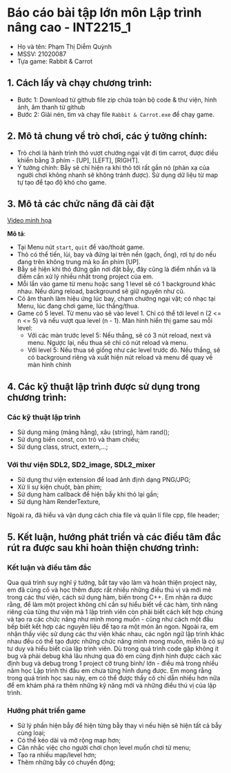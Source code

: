 # Báo cáo bài tập lớn môn Lập trình nâng cao - INT2215_1
- Họ và tên: Phạm Thị Diễm Quỳnh
- MSSV: 21020087
- Tựa game: Rabbit & Carrot

## 1. Cách lấy và chạy chương trình:
- Bước 1: Download từ github file zip chứa toàn bộ code & thư viện, hình ảnh, âm thanh từ github
- Bước 2: Giải nén, tìm và chạy file `Rabbit & Carrot.exe` để chạy game.

## 2. Mô tả chung về trò chơi, các ý tưởng chính:
- Trò chơi là hành trình thỏ vượt chướng ngại vật đi tìm carrot, được điều khiển bằng 3 phím - [UP], [LEFT], [RIGHT].
- Ý tưởng chính: Bẫy sẽ chỉ hiện ra khi thỏ tới rất gần nó (phản xạ của người chơi không nhanh sẽ không tránh được). Sử dụng dữ liệu từ map tự tạo để tạo độ khó cho game.

## 3. Mô tả các chức năng đã cài đặt

[Video minh họa](https://www.youtube.com/watch?v=uVNvpU1Bqng)

**Mô tả**:  
- Tại Menu nút `start`, `quit` để vào/thoát game.
- Thỏ có thể tiến, lùi, bay và đứng lại trên nền (gạch, ống), rơi tự do nếu đang trên không trung mà ko ấn phím [UP]. 
- Bẫy sẽ hiện khi thỏ đứng gần nơi đặt bẫy, đây cũng là điểm nhấn và là điểm cần xử lý nhiều nhất trong project của em. 
- Mỗi lần vào game từ menu hoặc sang 1 level sẽ có 1 background khác nhau. Nếu dùng reload, background sẽ giữ nguyên như cũ.
- Có âm thanh làm hiệu ứng lúc bay, chạm chướng ngại vật; có nhạc tại Menu, lúc đang chơi game, lúc thắng/thua.
- Game có 5 level. Từ menu vào sẽ vào level 1. Chỉ có thể tới level n (2 <= n <= 5) và nếu vượt qua level (n - 1). Màn hình hiển thị game sau mỗi level:
    + Với các màn trước level 5: Nếu thắng, sẽ có 3 nút reload, next và menu. Ngược lại, nếu thua sẽ chỉ có nút reload và menu.
    + Với level 5: Nếu thua sẽ giống như các level trước đó. Nếu thắng, sẽ có background riêng và xuất hiện nút reload và menu để quay về màn hình chính
        
## 4. Các kỹ thuật lập trình được sử dụng trong chương trình:
### Các kỹ thuật lập trình
- Sử dụng mảng (mảng hằng), xâu (string), hàm rand();
- Sử dụng biến const, con trỏ và tham chiếu;
- Sử dụng class, struct, extern,...;
### Với thư viện SDL2, SD2_image, SDL2_mixer
- Sử dụng thư viện extension để load ảnh định dạng PNG/JPG;
- Xử lí sự kiện chuột, bàn phím;
- Sử dụng hàm callback để hiện bẫy khi thỏ lại gần;
- Sử dụng hàm RenderTexture,

Ngoài ra, đã hiểu và vận dụng cách chia file và quản lí file cpp, file header;

## 5. Kết luận, hướng phát triển và các điều tâm đắc rút ra được sau khi hoàn thiện chương trình:
### Kết luận và điều tâm đắc
Qua quá trình suy nghĩ ý tưởng, bắt tay vào làm và hoàn thiện project này, em đã củng cố và học thêm được rất nhiều những điều thú vị và mới mẻ trong các thư viện, cách sử dụng hàm, biến trong C++. Em nhận ra được rằng, để làm một project không chỉ cần sự hiểu biết về các hàm, tính năng riêng của từng thư viện mà 1 lập trình viên còn phải biết cách kết hợp chúng và tạo ra các chức năng như mình mong muốn - cũng như cách một đầu bếp biết kết hợp các nguyên liệu để tạo ra một món ăn ngon. Ngoài ra, em nhận thấy việc sử dụng các thư viện khác nhau, các ngôn ngữ lập trình khác nhau đều có thể tạo được những chức năng mình mong muốn, miễn là có sự tư duy và hiểu biết của lập trình viên. Dù trong quá trình code gặp không ít bug và phải debug khá lâu nhưng qua đó em cũng định hình được cách xác định bug và debug trong 1 project cỡ trung bình/ lớn - điều mà trong nhiều năm học Lập trình thi đấu em chưa từng hình dung được. Em mong rằng trong quá trình học sau này, em có thể được thầy cô chỉ dẫn nhiều hơn nữa để em khám phá ra thêm những kỹ năng mới và những điều thú vị của lập trình.
### Hướng phát triển game
- Sử lý phần hiện bẫy để hiện từng bẫy thay vì nếu hiện sẽ hiện tất cả bẫy cùng loại;
- Có thể kéo dài và mở rộng map hơn;
- Cân nhắc việc cho người chơi chọn level muốn chơi từ menu;
- Tạo ra nhiều map/level hơn;
- Thêm những bẫy có chuyển động;
